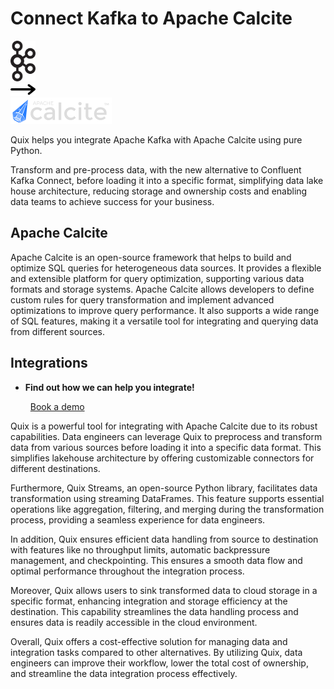 # Connect Kafka to Apache Calcite

<div class="connect-images cards blog-grid-card" markdown>
<div>
<img src="../images/kafka_logo.png" width="40px" />
</div>
<div>
<img src="../images/arrow.svg" width="40px" />
</div>
<div>
<img src="./images/apache-calcite_1.jpg" />
</div>
</div>

Quix helps you integrate Apache Kafka with Apache Calcite using pure Python.

Transform and pre-process data, with the new alternative to Confluent Kafka Connect, before loading it into a specific format, simplifying data lake house architecture, reducing storage and ownership costs and enabling data teams to achieve success for your business.

## Apache Calcite

Apache Calcite is an open-source framework that helps to build and optimize SQL queries for heterogeneous data sources. It provides a flexible and extensible platform for query optimization, supporting various data formats and storage systems. Apache Calcite allows developers to define custom rules for query transformation and implement advanced optimizations to improve query performance. It also supports a wide range of SQL features, making it a versatile tool for integrating and querying data from different sources.

## Integrations

<div class="grid cards" markdown>

- __Find out how we can help you integrate!__

    <a class="md-button md-button--primary" href="https://quix.io/book-a-demo" target="_blank" style="margin:.5rem;">Book a demo</a>

</div>


Quix is a powerful tool for integrating with Apache Calcite due to its robust capabilities. Data engineers can leverage Quix to preprocess and transform data from various sources before loading it into a specific data format. This simplifies lakehouse architecture by offering customizable connectors for different destinations.

Furthermore, Quix Streams, an open-source Python library, facilitates data transformation using streaming DataFrames. This feature supports essential operations like aggregation, filtering, and merging during the transformation process, providing a seamless experience for data engineers.

In addition, Quix ensures efficient data handling from source to destination with features like no throughput limits, automatic backpressure management, and checkpointing. This ensures a smooth data flow and optimal performance throughout the integration process.

Moreover, Quix allows users to sink transformed data to cloud storage in a specific format, enhancing integration and storage efficiency at the destination. This capability streamlines the data handling process and ensures data is readily accessible in the cloud environment.

Overall, Quix offers a cost-effective solution for managing data and integration tasks compared to other alternatives. By utilizing Quix, data engineers can improve their workflow, lower the total cost of ownership, and streamline the data integration process effectively.

